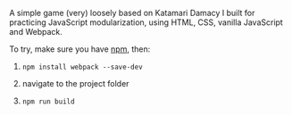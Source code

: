 A simple game (very) loosely based on Katamari Damacy I built for practicing JavaScript modularization, using HTML, CSS, vanilla JavaScript and Webpack.

To try, make sure you have [npm](https://www.npmjs.com/get-npm), then:

1. `npm install webpack --save-dev`

2. navigate to the project folder

3. `npm run build`

